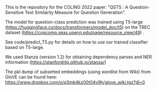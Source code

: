 This is the repository for the COLING 2022 paper: "QSTS : A Question-Sensitive Text Similarity Measure
for Question Generation".

The model for question-class prediction was trained using T5-large (https://huggingface.co/docs/transformers/model_doc/t5)
on the TREC dataset (https://cogcomp.seas.upenn.edu/page/resource_view/49) .

See code/predict_T5.py for details on how to use our trained classifier based on T5-large.

We used Stanza (version 1.2) for obtaining dependency parses and NER information (https://stanfordnlp.github.io/stanza/)


The pkl dump of subsetted embeddings (using wordlist from Wiki) from GloVE can be found here:
https://www.dropbox.com/s/q3mb4kz00t04v9h/glove_wiki.tgz?dl=0





